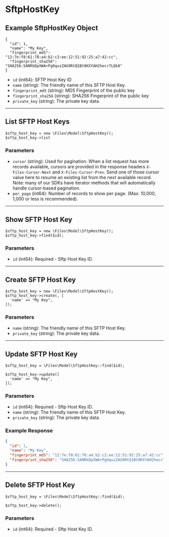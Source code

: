 # SftpHostKey

## Example SftpHostKey Object

```
{
  "id": 1,
  "name": "My Key",
  "fingerprint_md5": "12:7e:f8:61:78:a4:b2:c2:ee:12:51:92:25:a7:42:cc",
  "fingerprint_sha256": "SHA256:5ANRkDpXWA+PgOquzZAG9RtQ1Bt8KXYAH2hecr7LQk8"
}
```

* `id` (int64): SFTP Host Key ID
* `name` (string): The friendly name of this SFTP Host Key.
* `fingerprint_md5` (string): MD5 Fingerprint of the public key
* `fingerprint_sha256` (string): SHA256 Fingerprint of the public key
* `private_key` (string): The private key data.

---

## List SFTP Host Keys

```
$sftp_host_key = new \Files\Model\SftpHostKey();
$sftp_host_key->list
```


### Parameters

* `cursor` (string): Used for pagination.  When a list request has more records available, cursors are provided in the response headers `X-Files-Cursor-Next` and `X-Files-Cursor-Prev`.  Send one of those cursor value here to resume an existing list from the next available record.  Note: many of our SDKs have iterator methods that will automatically handle cursor-based pagination.
* `per_page` (int64): Number of records to show per page.  (Max: 10,000, 1,000 or less is recommended).

---

## Show SFTP Host Key

```
$sftp_host_key = new \Files\Model\SftpHostKey();
$sftp_host_key->find($id);
```


### Parameters

* `id` (int64): Required - Sftp Host Key ID.

---

## Create SFTP Host Key

```
$sftp_host_key = new \Files\Model\SftpHostKey();
$sftp_host_key->create(, [
  'name' => "My Key",
]);
```


### Parameters

* `name` (string): The friendly name of this SFTP Host Key.
* `private_key` (string): The private key data.

---

## Update SFTP Host Key

```
$sftp_host_key = \Files\Model\SftpHostKey::find($id);

$sftp_host_key->update([
  'name' => "My Key",
]);
```

### Parameters

* `id` (int64): Required - Sftp Host Key ID.
* `name` (string): The friendly name of this SFTP Host Key.
* `private_key` (string): The private key data.

### Example Response

```json
{
  "id": 1,
  "name": "My Key",
  "fingerprint_md5": "12:7e:f8:61:78:a4:b2:c2:ee:12:51:92:25:a7:42:cc",
  "fingerprint_sha256": "SHA256:5ANRkDpXWA+PgOquzZAG9RtQ1Bt8KXYAH2hecr7LQk8"
}
```

---

## Delete SFTP Host Key

```
$sftp_host_key = \Files\Model\SftpHostKey::find($id);

$sftp_host_key->delete();
```

### Parameters

* `id` (int64): Required - Sftp Host Key ID.

